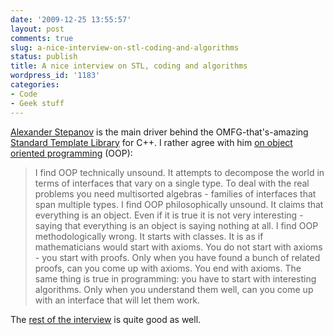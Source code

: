 ```yaml
---
date: '2009-12-25 13:55:57'
layout: post
comments: true
slug: a-nice-interview-on-stl-coding-and-algorithms
status: publish
title: A nice interview on STL, coding and algorithms
wordpress_id: '1183'
categories:
- Code
- Geek stuff
---
```


[Alexander Stepanov](http://en.wikipedia.org/wiki/Alexander_Stepanov) is the main driver behind the OMFG-that's-amazing[ Standard Template Library](http://www.sgi.com/tech/stl/) for C++. I rather agree with him [on object oriented programming](http://www.antiquark.com/escape/public_html/stepanovusa.html) (OOP):


> I find OOP technically unsound. It attempts to decompose the world in terms of interfaces that vary on a single type. To deal with the real problems you need multisorted algebras - families of interfaces that span multiple types. I find OOP philosophically unsound. It claims that everything is an object. Even if it is true it is not very interesting - saying that everything is an object is saying nothing at all. I find OOP methodologically wrong. It starts with classes. It is as if mathematicians would start with axioms. You do not start with axioms - you start with proofs. Only when you have found a bunch of related proofs, can you come up with axioms. You end with axioms. The same thing is true in programming: you have to start with interesting algorithms. Only when you understand them well, can you come up with an interface that will let them work.


The [rest of the interview](http://www.antiquark.com/escape/public_html/stepanovusa.html) is quite good as well.
